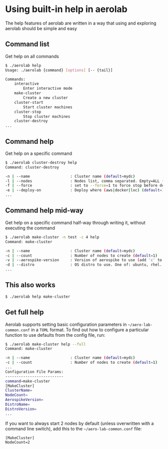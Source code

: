 # Using built-in help in aerolab

The help features of aerolab are written in a way that using and exploring aerolab should be simple and easy

## Command list

Get help on all commands

```bash
$ ./aerolab help
Usage: ./aerolab {command} [options] [-- {tail}]

Commands:
	interactive
		Enter interactive mode
	make-cluster
		Create a new cluster
	cluster-start
		Start cluster machines
	cluster-stop
		Stop cluster machines
	cluster-destroy
...
```

## Command help

Get help on a specific command

```bash
$ ./aerolab cluster-destroy help
Command: cluster-destroy

-n | --name                	 : Cluster name (default=mydc)
-l | --nodes               	 : Nodes list, comma separated. Empty=ALL (default=)
-f | --force               	 : set to --force=1 to force stop before destroy (default=0)
-e | --deploy-on           	 : Deploy where (aws|docker|lxc) (default=)
...
```

## Command help mid-way

Get help on a specific command half-way through writing it, without executing the command

```bash
$ ./aerolab make-cluster -n test -c 4 help
Command: make-cluster

-n | --name                	 : Cluster name (default=mydc)
-c | --count               	 : Number of nodes to create (default=1)
-v | --aerospike-version   	 : Version of aerospike to use (add 'c' to denote community, e.g. 3.13.0.1c) (default=latest)
-d | --distro              	 : OS distro to use. One of: ubuntu, rhel. rhel (default=ubuntu)
...
```

## This also works
```bash
$ ./aerolab help make-cluster
```

## Get full help

Aerolab supports setting basic configuration parameters in `~/aero-lab-common.conf` in a `TOML` format. To find out how to configure a particular function to use defaults from the config file, run:

```bash
$ ./aerolab make-cluster help --full
Command: make-cluster

-n | --name                	 : Cluster name (default=mydc)
-c | --count               	 : Number of nodes to create (default=1)
...
Configuration File Params:
--------------------------
command=make-cluster
[MakeCluster]
ClusterName=
NodeCount=
AerospikeVersion=
DistroName=
DistroVersion=
...
```

If you want to always start 2 nodes by default (unless overwritten with a command line switch), add this to the `~/aero-lab-common.conf` file:

```
[MakeCluster]
NodeCount=2
```
